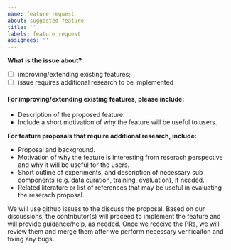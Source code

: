 ```yaml
---
name: feature request
about: suggested feature
title: ''
labels: feature request
assignees: ''
---
```


**What is the issue about?**
- [ ] improving/extending existing features;
- [ ] issue requires additional research to be implemented

#### For improving/extending existing features, please include:
 - Description of the proposed feature.
 - Include a short motivation of why the feature will be useful to users.

**For feature proposals that require additional research, include:**
* Proposal and background.
* Motivation of why the feature is interesting from reserach perspective and why it will be useful for the users.
* Short outline of experiments, and description of necessary sub components (e.g. data curation, training, evaluation), if needed.
* Related literature or list of references that may be useful in evaluating the reserach proposal.

We will use github issues to the discuss the proposal. Based on our discussions, the contributor(s) will proceed to implement the feature and will provide guidance/help, as needed.
Once we receive the PRs, we will review them and merge them after we perform necessary verificaiton and fixing any bugs.
